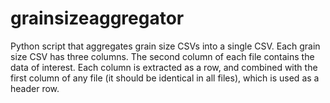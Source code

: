 # grainsizeaggregator
Python script that aggregates grain size CSVs into a single CSV. Each grain size
CSV has three columns. The second column of each file contains the data
of interest. Each column is extracted as a row, and combined with 
the first column of any file (it should be identical in all files),
which is used as a header row.
